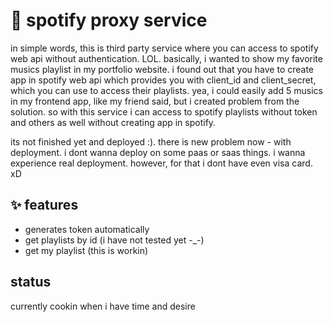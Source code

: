 # 🎵 spotify proxy service

in simple words, this is third party service where you can access to spotify web api without authentication. LOL.
basically, i wanted to show my favorite musics playlist in my portfolio website. i found out that you have to create app in spotify web api which provides you with
client_id and client_secret, which you can use to access their playlists. yea, i could easily add 5 musics in my frontend app, like my friend said,
but i created problem from the solution. so with this service i can access to spotify playlists without token and others as well without creating app in spotify.

its not finished yet and deployed :). there is new problem now - with deployment. i dont wanna deploy on some paas or saas things. i wanna experience real deployment. 
however, for that i dont have even visa card. xD

## ✨ features

- generates token automatically
- get playlists by id (i have not tested yet -_-)
- get my playlist (this is workin)

## status

currently cookin when i have time and desire
